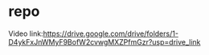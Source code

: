 # repo
Video link:https://drive.google.com/drive/folders/1-D4ykFxJnWMyF9BofW2cvwgMXZPfmGzr?usp=drive_link
